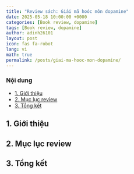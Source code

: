```yaml
---
title: "Review sách: Giải mã hoóc môn dopamine"
date: 2025-05-18 10:00:00 +0000
categories: [Book review, dopamine]
tags: [Book review, dopamine]
author: adinh26101
layout: post
icon: fas fa-robot
lang: vi
math: true
permalink: /posts/giai-ma-hooc-mon-dopamine/
---
```

### Nội dung
- [1. Giới thiệu](#-gioi-thieu)
- [2. Mục lục review](#-muc-luc-review)
- [3. Tổng kết](#-tong-ket)

<a href="#-gioi-thieu" name="-gioi-thieu"></a>
## 1. Giới thiệu

<a href="#-muc-luc-review" name="-muc-luc-review"></a>
## 2. Mục lục review

<a href="#-tong-ket" name="-tong-ket"></a>
## 3. Tổng kết